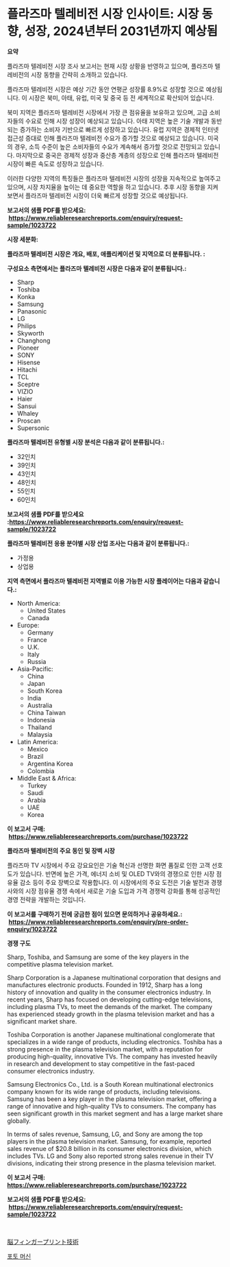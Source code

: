 <p><h1>플라즈마 텔레비전 시장 인사이트: 시장 동향, 성장, 2024년부터 2031년까지 예상됨</h1></p><p><strong>요약</strong></p>
<p><p>플라즈마 텔레비전 시장 조사 보고서는 현재 시장 상황을 반영하고 있으며, 플라즈마 텔레비전의 시장 동향을 간략히 소개하고 있습니다. </p><p>플라즈마 텔레비전 시장은 예상 기간 동안 연평균 성장률 8.9%로 성장할 것으로 예상됩니다. 이 시장은 북미, 아태, 유럽, 미국 및 중국 등 전 세계적으로 확산되어 있습니다. </p><p>북미 지역은 플라즈마 텔레비전 시장에서 가장 큰 점유율을 보유하고 있으며, 고급 소비자들의 수요로 인해 시장 성장이 예상되고 있습니다. 아태 지역은 높은 기술 개발과 동반되는 증가하는 소비자 기반으로 빠르게 성장하고 있습니다. 유럽 지역은 경제적 인터넷 접근성 증대로 인해 플라즈마 텔레비전 수요가 증가할 것으로 예상되고 있습니다. 미국의 경우, 소득 수준이 높은 소비자들의 수요가 계속해서 증가할 것으로 전망되고 있습니다. 마지막으로 중국은 경제적 성장과 중산층 계층의 성장으로 인해 플라즈마 텔레비전 시장이 빠른 속도로 성장하고 있습니다. </p><p>이러한 다양한 지역의 특징들은 플라즈마 텔레비전 시장의 성장을 지속적으로 높여주고 있으며, 시장 차지율을 높이는 데 중요한 역할을 하고 있습니다. 추후 시장 동향을 지켜보면서 플라즈마 텔레비전 시장이 더욱 빠르게 성장할 것으로 예상됩니다.</p></p>
<p><strong>보고서의 샘플 PDF를 받으세요: &nbsp;<a href="https://www.reliableresearchreports.com/enquiry/request-sample/1023722">https://www.reliableresearchreports.com/enquiry/request-sample/1023722</a></strong></p>
<p><strong>시장 세분화:</strong></p>
<p><strong> 플라즈마 텔레비전 시장은 개요, 배포, 애플리케이션 및 지역으로 더 분류됩니다. :</strong></p>
<p><strong>구성요소 측면에서는 플라즈마 텔레비전 시장은 다음과 같이 분류됩니다.:</strong></p>
<p><ul><li>Sharp</li><li>Toshiba</li><li>Konka</li><li>Samsung</li><li>Panasonic</li><li>LG</li><li>Philips</li><li>Skyworth</li><li>Changhong</li><li>Pioneer</li><li>SONY</li><li>Hisense</li><li>Hitachi</li><li>TCL</li><li>Sceptre</li><li>VIZIO</li><li>Haier</li><li>Sansui</li><li>Whaley</li><li>Proscan</li><li>Supersonic</li></ul></p>
<p><strong> 플라즈마 텔레비전 유형별 시장 분석은 다음과 같이 분류됩니다.:</strong></p>
<p><ul><li>32인치</li><li>39인치</li><li>43인치</li><li>48인치</li><li>55인치</li><li>60인치</li></ul></p>
<p><strong>보고서의 샘플 PDF를 받으세요 :<a href="https://www.reliableresearchreports.com/enquiry/request-sample/1023722">https://www.reliableresearchreports.com/enquiry/request-sample/1023722</a></strong></p>
<p><strong> 플라즈마 텔레비전 응용 분야별 시장 산업 조사는 다음과 같이 분류됩니다.:</strong></p>
<p><ul><li>가정용</li><li>상업용</li></ul></p>
<p><strong>지역 측면에서 플라즈마 텔레비전 지역별로 이용 가능한 시장 플레이어는 다음과 같습니다.:</strong></p>
<p><ul>
    <li>
        North America:
        <ul>
            <li>United States</li>
            <li>Canada</li>
        </ul>
    </li>
    <li>
        Europe:
        <ul>
            <li>Germany</li>
            <li>France</li>
            <li>U.K.</li>
            <li>Italy</li>
            <li>Russia</li>
        </ul>
    </li>
    <li>
        Asia-Pacific:
        <ul>
            <li>China</li>
            <li>Japan</li>
            <li>South Korea</li>
            <li>India</li>
            <li>Australia</li>
            <li>China Taiwan</li>
            <li>Indonesia</li>
            <li>Thailand</li>
            <li>Malaysia</li>
        </ul>
    </li>
    <li>
        Latin America:
        <ul>
            <li>Mexico</li>
            <li>Brazil</li>
            <li>Argentina Korea</li>
            <li>Colombia</li>
        </ul>
    </li>
    <li>
        Middle East & Africa:
        <ul>
            <li>Turkey</li>
            <li>Saudi</li>
            <li>Arabia</li>
            <li>UAE</li>
            <li>Korea</li>
        </ul>
    </li>
    </ul></p>
<p><strong>이 보고서 구매: &nbsp;<a href="https://www.reliableresearchreports.com/purchase/1023722">https://www.reliableresearchreports.com/purchase/1023722</a></strong></p>
<p><strong>플라즈마 텔레비전의 주요 동인 및 장벽 시장</strong></p>
<p><p>플라즈마 TV 시장에서 주요 강요요인은 기술 혁신과 선명한 화면 품질로 인한 고객 선호도가 있습니다. 반면에 높은 가격, 에너지 소비 및 OLED TV와의 경쟁으로 인한 시장 점유율 감소 등이 주요 장벽으로 작용합니다. 이 시장에서의 주요 도전은 기술 발전과 경쟁사와의 시장 점유율 경쟁 속에서 새로운 기술 도입과 가격 경쟁력 강화를 통해 성공적인 경영 전략을 개발하는 것입니다.</p></p>
<p><strong>이 보고서를 구매하기 전에 궁금한 점이 있으면 문의하거나 공유하세요.: &nbsp;<a href="https://www.reliableresearchreports.com/enquiry/pre-order-enquiry/1023722">https://www.reliableresearchreports.com/enquiry/pre-order-enquiry/1023722</a></strong></p>
<p><strong>경쟁 구도</strong></p>
<p><p>Sharp, Toshiba, and Samsung are some of the key players in the competitive plasma television market. </p><p>Sharp Corporation is a Japanese multinational corporation that designs and manufactures electronic products. Founded in 1912, Sharp has a long history of innovation and quality in the consumer electronics industry. In recent years, Sharp has focused on developing cutting-edge televisions, including plasma TVs, to meet the demands of the market. The company has experienced steady growth in the plasma television market and has a significant market share.</p><p>Toshiba Corporation is another Japanese multinational conglomerate that specializes in a wide range of products, including electronics. Toshiba has a strong presence in the plasma television market, with a reputation for producing high-quality, innovative TVs. The company has invested heavily in research and development to stay competitive in the fast-paced consumer electronics industry.</p><p>Samsung Electronics Co., Ltd. is a South Korean multinational electronics company known for its wide range of products, including televisions. Samsung has been a key player in the plasma television market, offering a range of innovative and high-quality TVs to consumers. The company has seen significant growth in this market segment and has a large market share globally.</p><p>In terms of sales revenue, Samsung, LG, and Sony are among the top players in the plasma television market. Samsung, for example, reported sales revenue of $20.8 billion in its consumer electronics division, which includes TVs. LG and Sony also reported strong sales revenue in their TV divisions, indicating their strong presence in the plasma television market.</p></p>
<p><strong>이 보고서 구매: &nbsp; <a href="https://www.reliableresearchreports.com/purchase/1023722">https://www.reliableresearchreports.com/purchase/1023722</a></strong></p>
<p><strong>보고서의 샘플 PDF를 받으세요: &nbsp;<a href="https://www.reliableresearchreports.com/enquiry/request-sample/1023722">https://www.reliableresearchreports.com/enquiry/request-sample/1023722</a></strong><strong></strong></p>
<p>&nbsp;</p>
<p><p><a href="https://github.com/ksxzwxabcuynh011/Market-Research-Report-List-1/blob/main/70942129767.md">脳フィンガープリント技術</a></p><p><a href="https://github.com/xvz497517413/Market-Research-Report-List-1/blob/main/20531849103.md">포토 머신</a></p></p>